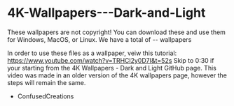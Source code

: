 # 4K-Wallpapers---Dark-and-Light
These wallpapers are not copyright!
You can download these and use them for 
Windows, MacOS, or Linux.
We have a total of -- wallpapers

In order to use these files as a wallpaper, veiw this tutorial: https://www.youtube.com/watch?v=TRHCl2y0D7I&t=52s
Skip to 0:30 if your starting from the 4K Wallpapers - Dark and Light GitHub page.
This video was made in an older version of the 4K wallpapers page, however the steps will remain the same.

- ConfusedCreations

